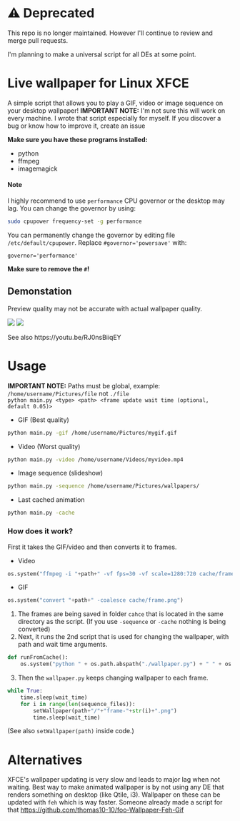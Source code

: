 # ⚠️ Deprecated
This repo is no longer maintained. However I'll continue to review and merge pull requests.

I'm planning to make a universal script for all DEs at some point.

# Live wallpaper for Linux XFCE
A simple script that allows you to play a GIF, video or image sequence on your desktop wallpaper!
**IMPORTANT NOTE:** I'm not sure this will work on every machine. I wrote that script especially for myself. If you discover a bug or know how to improve it, create an issue

__Make sure you have these programs installed:__
- python
- ffmpeg
- imagemagick

#### Note
I highly recommend to use `performance` CPU governor or the desktop may lag.
You can change the governor by using:
```bash
sudo cpupower frequency-set -g performance
```
You can permanently change the governor by editing file `/etc/default/cpupower`.
Replace `#governor='powersave'` with:
```
governor='performance'
```
**Make sure to remove the `#`!**
## Demonstation
Preview quality may not be accurate with actual wallpaper quality.
<p>
<img src="https://github.com/Wolfyxon/xfce-live-wallpaper/blob/main/github/demos/demo2.gif?raw=true">
<img src="https://github.com/Wolfyxon/xfce-live-wallpaper/blob/main/github/demos/demo1.gif?raw=true">
</p>
See also https://youtu.be/RJ0nsBiiqEY

# Usage
__IMPORTANT NOTE:__ Paths must be global, example: `/home/username/Pictures/file` not `./file` <br>
`python main.py <type> <path> <frame update wait time (optional, default 0.05)>`
- GIF (Best quality)
```bash
python main.py -gif /home/username/Pictures/mygif.gif
```
- Video (Worst quality)
```bash
python main.py -video /home/username/Videos/myvideo.mp4
```
- Image sequence (slideshow)
```bash
python main.py -sequence /home/username/Pictures/wallpapers/
```
- Last cached animation
```bash
python main.py -cache
```

### How does it work?
First it takes the GIF/video and then converts it to frames.
- Video
```python
os.system("ffmpeg -i "+path+" -vf fps=30 -vf scale=1280:720 cache/frame-%d.png")
```
- GIF
```python
os.system("convert "+path+" -coalesce cache/frame.png")
```
1. The frames are being saved in folder `cahce` that is located in the same directory as the script.
(If you use `-sequence` or `-cache` nothing is being converted)
2. Next, it runs the 2nd script that is used for changing the wallpaper, with path and wait time arguments.
```python
def runFromCache():
    os.system("python " + os.path.abspath("./wallpaper.py") + " " + os.path.abspath("./cache") + " " + str(wait_time))
```
3. Then the `wallpaper.py` keeps changing wallpaper to each frame.
```python
while True:
    time.sleep(wait_time)
    for i in range(len(sequence_files)):
        setWallpaper(path+"/"+"frame-"+str(i)+".png")
        time.sleep(wait_time)
```
(See also `setWallpaper(path)` inside code.)
# Alternatives
XFCE's wallpaper updating is very slow and leads to major lag when not waiting.
Best way to make animated wallpaper is by not using any DE that renders something on desktop (like Qtile, i3). Wallpaper on these can be updated with `feh` which is way faster. Someone already made a script for that https://github.com/thomas10-10/foo-Wallpaper-Feh-Gif 
